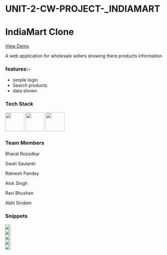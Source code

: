 # UNIT-2-CW-PROJECT-_INDIAMART
<h1>IndiaMart Clone</h1>
<a href="https://indiamartcloned.netlify.app/"><p>View Demo<p/></a>
<p>A web application for wholesale sellers showing there products information</p>

<h3>features:-</h3>
<ul>
  <li>simple login</li>
   <li>Search products</li>
   <li>data shown</li>
</ul>


<h3>Tech Stack</h3>
<div display="flex">
 <img src="https://cdn-icons-png.flaticon.com/512/732/732212.png" width="60px" height="60px" margin-right="30px"/>
<img src="https://cdn-icons-png.flaticon.com/512/919/919826.png" width="60px" height="60px" margin-right="30px"/>
  <img src="https://cdn-icons-png.flaticon.com/512/5968/5968292.png" width="60px" height="60px" margin-right="30px"/>
</div>

<h3>Team Members</h3>
<p>Bharat Rozodkar</p>
<p>Swati Saulanki</p>
<p>Ratnesh Pandey</p>
<p>Alok Singh</p>
<p>Ravi Bhushan</p>
<p>Abhi Sindam</p>

<h3>Snippets</h3>
<div>
<img src="https://miro.medium.com/max/1400/1*VZfy4rPglIO9cyK0R2NinA.png"/>
<div/>
  <div>
<img src="https://miro.medium.com/max/1400/1*ptwFVOj6ZFAWaq8dLFW0PA.png"/>
<div/>
    <div>
<img src="https://miro.medium.com/max/1400/1*oJTorLreLl_M7CIuaOgSIg.png"/>
<div/>
      <div>
<img src="https://miro.medium.com/max/1400/1*LN-BL8kj6F9sav-YpUHdqQ.png"/>
<div/>
        <div>
<img src="https://miro.medium.com/max/1400/1*hL2Kbjjar4K33gdIxHhI5Q.png"/>
<div/>
